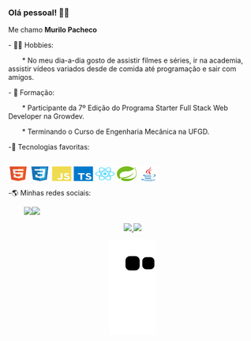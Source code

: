 ### Olá pessoal! 👋🤖
<p>Me chamo <strong>Murilo Pacheco</strong></p>

<p>- 🏋️‍♂️ Hobbies:</p>
  <p>&emsp;&emsp;* No meu dia-a-dia gosto de assistir filmes e séries, ir na academia, assistir vídeos variados desde de comida até programação e sair com amigos. </p>
<p>- 📕 Formação:</p>
  <p>&emsp;&emsp;* Participante da 7º Edição do Programa Starter Full Stack Web Developer na Growdev.</p>
  <p>&emsp;&emsp;* Terminando o Curso de Engenharia Mecânica na UFGD.</p>
<p>-🥇 Tecnologias favoritas:</p>
  <div style="display: flex, justify: center, background: black"><br>

  <img align="center" alt="Juliao-HTML" height="30" width="40" src="https://raw.githubusercontent.com/devicons/devicon/master/icons/html5/html5-original.svg">
  <img align="center" alt="Juliao-CSS" height="30" width="40" src="https://raw.githubusercontent.com/devicons/devicon/master/icons/css3/css3-original.svg">
  <img align="center" alt="Juliao-Js" height="30" width="40" src="https://raw.githubusercontent.com/devicons/devicon/master/icons/javascript/javascript-plain.svg">
  <img align="center" alt="Juliao-Ts" height="30" width="40" src="https://raw.githubusercontent.com/devicons/devicon/master/icons/typescript/typescript-plain.svg">
  <img align="center" alt="Juliao-React" height="30" width="40" src="https://raw.githubusercontent.com/devicons/devicon/master/icons/react/react-original.svg">
  <img align="center" alt="Juliao-spring" height="30" width="40" src="https://raw.githubusercontent.com/devicons/devicon/master/icons/spring/spring-original.svg">
  <img align="center" alt="Juliao-java" height="30" width="40" src="https://raw.githubusercontent.com/devicons/devicon/master/icons/java/java-original.svg">

</div>
<p>-🌎 Minhas redes sociais:</p>
<p>&emsp;&emsp; <a href="https://www.linkedin.com/in/murilo-pacheco-037ba316b/" target="_blank"><img src="https://img.shields.io/badge/-LinkedIn-%230077B5?style=for-the-badge&logo=linkedin&logoColor=white" target="_blank"></a><a href = "murilo.pacheco99@gmail.com"><img src="https://img.shields.io/badge/Gmail-D14836?style=for-the-badge&logo=gmail&logoColor=white" target="_blank"></a></p>

<div align="center">
  <a href="https://github.com/murilopacheco98">
  <img height="180em" src="https://github-readme-stats.vercel.app/api?username=murilopacheco98&show_icons=true&theme=city_lights&include_all_commits=true&count_private=true"/>
  <img height="180em" src="https://github-readme-stats.vercel.app/api/top-langs/?username=murilopacheco98&layout=compact&langs_count=7&theme=city_lights"/>
    
   ![Snake animation](https://github.com/murilopacheco98/murilopacheco98/blob/output/github-contribution-grid-snake.svg) 
</div>
   
